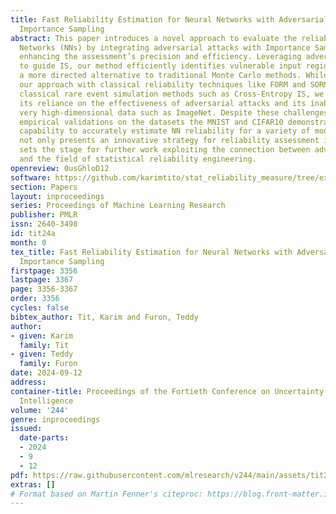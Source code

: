 ```yaml
---
title: Fast Reliability Estimation for Neural Networks with Adversarial Attack-Driven
  Importance Sampling
abstract: This paper introduces a novel approach to evaluate the reliability of Neural
  Networks (NNs) by integrating adversarial attacks with Importance Sampling (IS),
  enhancing the assessment’s precision and efficiency. Leveraging adversarial attacks
  to guide IS, our method efficiently identifies vulnerable input regions, offering
  a more directed alternative to traditional Monte Carlo methods. While comparing
  our approach with classical reliability techniques like FORM and SORM, and with
  classical rare event simulation methods such as Cross-Entropy IS, we acknowledge
  its reliance on the effectiveness of adversarial attacks and its inability to handle
  very high-dimensional data such as ImageNet. Despite these challenges, our comprehensive
  empirical validations on the datasets the MNIST and CIFAR10 demonstrate the method’s
  capability to accurately estimate NN reliability for a variety of models. Our research
  not only presents an innovative strategy for reliability assessment in NNs but also
  sets the stage for further work exploiting the connection between adversarial robustness
  and the field of statistical reliability engineering.
openreview: 0usGhloD12
software: https://github.com/karimtito/stat_reliability_measure/tree/exp_thesis
section: Papers
layout: inproceedings
series: Proceedings of Machine Learning Research
publisher: PMLR
issn: 2640-3498
id: tit24a
month: 0
tex_title: Fast Reliability Estimation for Neural Networks with Adversarial Attack-Driven
  Importance Sampling
firstpage: 3356
lastpage: 3367
page: 3356-3367
order: 3356
cycles: false
bibtex_author: Tit, Karim and Furon, Teddy
author:
- given: Karim
  family: Tit
- given: Teddy
  family: Furon
date: 2024-09-12
address:
container-title: Proceedings of the Fortieth Conference on Uncertainty in Artificial
  Intelligence
volume: '244'
genre: inproceedings
issued:
  date-parts:
  - 2024
  - 9
  - 12
pdf: https://raw.githubusercontent.com/mlresearch/v244/main/assets/tit24a/tit24a.pdf
extras: []
# Format based on Martin Fenner's citeproc: https://blog.front-matter.io/posts/citeproc-yaml-for-bibliographies/
---
```

